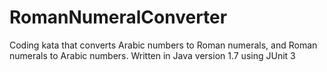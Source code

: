 # RomanNumeralConverter
Coding kata that converts Arabic numbers to Roman numerals, and Roman numerals to Arabic numbers. Written in Java version 1.7 using JUnit 3

